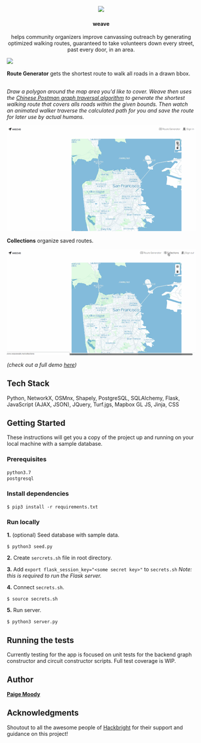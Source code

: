 
<p align="center">
	<img src="https://user-images.githubusercontent.com/25571355/59734595-eae75900-9206-11e9-8eca-4f89355e1058.png">
</p>
<h4 align="center">
	weave
</h4>
<p align="center">
helps community organizers improve canvassing outreach by generating optimized walking routes, guaranteed to take volunteers down every street, past every door, in an area.
</p>



![](homepage.gif)




**Route Generator** gets the shortest route to walk all roads in a drawn bbox.<br><br>

_Draw a polygon around the map area you'd like to cover. Weave then uses the [Chinese Postman graph traversal algorithm](https://en.wikipedia.org/wiki/Route_inspection_problem) to generate the shortest walking route that covers alls roads within the given bounds. Then watch an animated walker traverse the calculated path for you and save the route for later use by actual humans._

![](route_creation.gif)

**Collections** organize saved routes.

![](collections.gif)

*(check out a full demo [here](https://www.youtube.com/watch?v=u1m2kKUy4L0))*

## Tech Stack
Python, NetworkX, OSMnx, Shapely, PostgreSQL, SQLAlchemy, Flask, JavaScript (AJAX, JSON), JQuery, Turf.jgs, Mapbox GL JS, Jinja, CSS

## Getting Started

These instructions will get you a copy of the project up and running on your local machine with a sample database.

### Prerequisites

```
python3.7
postgresql
```

### Install dependencies 

`$ pip3 install -r requirements.txt`


### Run locally

**1.** (optional) Seed database with sample data.

	$ python3 seed.py

**2.** Create `sercrets.sh` file in root directory. 

**3.** Add `export flask_session_key="<some secret key>"` to `secrets.sh` *Note: this is required to run the Flask server.*

**4.** Connect `secrets.sh`. 

	$ source secrets.sh

	
**5.** Run server.

	$ python3 server.py

## Running the tests

Currently testing for the app is focused on unit tests for the backend graph constructor and circuit constructor scripts. Full test coverage is WIP. 


## Author

**[Paige Moody](https://www.linkedin.com/in/paige-moody)** 


## Acknowledgments

Shoutout to all the awesome people of [Hackbright](https://hackbrightacademy.com/) for their support and guidance on this project!
